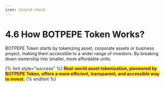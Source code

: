 ```yaml
---
icon: shield-check
---
```


# 4.6 How BOTPEPE Token Works?

BOTPEPE Token starts by tokenizing asset, corporate assets or business project, making them accessible to a wider range of investors. By breaking down ownership into smaller, more affordable units.

{% hint style="success" %}
<mark style="color:purple;">**Real-world asset tokenization, pioneered by BOTPEPE Token, offers a more efficient, transparent, and accessible way to invest.**</mark>
{% endhint %}
